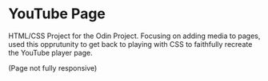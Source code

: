 # YouTube Page

HTML/CSS Project for the Odin Project. Focusing on adding media to pages, used this opprutunity to get back to playing with CSS to faithfully recreate the YouTube player page.

(Page not fully responsive)
